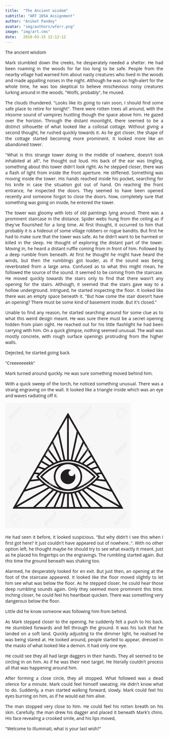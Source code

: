 ```yaml
---
title:  "The Ancient wisdom"
subtitle: "ART 105A Assignment"
author: "Aniket Pandey"
avatar: "img/authors/wferr.png"
image: "img/art.cms"
date:   2018-03-15 12:12:12
---
```

<style>
    body{
        text-align: justify;
        font-family: 'Open Sans',serif;
    }
</style>
<link href="https://afeld.github.io/emoji-css/emoji.css" rel="stylesheet">
<link rel="stylesheet" type="text/css" href="http://fonts.googleapis.com/css?family=Open+Sans">

The ancient wisdom

Mark stumbled down the creeks, he desperately needed a shelter. He had been roaming in the woods for far too long to be safe. People from the nearby village had warned him about nasty creatures who lived in the woods and made appalling noises in the night. Although he was on high-alert for the whole time, he was too skeptical to believe mischevious noisy creatures lurking around in the woods. "Wolfs, probably", he mused.  

The clouds thundered. "Looks like its going to rain soon, I should find some safe place to retire for tonight". There were rotten trees all around, with the irksome sound of vampires hustling though the space above him. He gazed over the horizon. Through the distant moonlight, there seemed to be a distinct silhouette of what looked like a collosal cottage. Without giving a second thought, he rushed quickly towards it. As he got closer, the shape of the cottage started becoming more prominent. It looked more like an abandoned tower.

"What is this strange tower doing in the middle of nowhere, doesn't look inhabited at all", he thought out loud. His back of the ear was tingling, something about this tower didn't look right. As he stepped closer, there was a flash of light from inside the front aperture. He stiffened. Something was moving inside the tower. His hands reached inside his pocket, searching for his knife in case the situation got out of hand. On reaching the front entrance, he inspected the doors. They seemed to have been opened recently and someone forgot to close the doors. Now, completely sure that something was going on inside, he entered the tower.

The tower was gloomy with lots of old paintings lying around. There was a prominent staircase in the distance. Spider webs hung from the ceiling as if they've flourished for a long time. At first thought, it occurred to him that probably it is a hideout of some village robbers or rogue bandits. But first he had to make sure that the tower was safe. As he didn't want to be harmed or killed in the sleep. He thought of exploring the distant part of the tower. Moving in, he heard a distant ruffle coming from in front of him. Followed by a deep rumble from beneath. At first he thought he might have heard the winds, but then the rumblings got louder, as if the sound was being reverbrated from a large area. Confused as to what this might mean, he followed the source of the sound. It seemed to be coming from the staircase. He moved quickly towards the stairs only to find that there wasn't any opening for the stairs. Although, it seemed that the stairs gave way to a hollow underground. Intrigued, he started inspecting the floor. It looked like there was an empty space beneath it. "But how come the stair doesn't have an opening? There must be some kind of basement inside. But it's closed."

Unable to find any reason, he started searching around for some clue as to what this weird design meant. He was sure there must be a secret opening hidden from plain sight. He reached out for his little flashlight he had been carrying with him. On a quick glimpse, nothing seemed unusual. The wall was mostly concrete, with rough surface openings protruding from the higher walls.

Dejected, he started going back.

"Creeeeeeekk"

Mark turned around quickly. He was sure something moved behind him.    

With a quick sweep of the torch, he noticed something unusual. There was a strang engraving on the wall. It looked like a triangle inside which was an eye and waves radiating off it.

<img src="img/illu.jpg" width="400px" height="400px">

He had seen it before, it looked suspicious. "But why didn't I see this when I first got here? It just couldn't have appeared out of nowhere..". With no other option left, he thought maybe he should try to see what exactly it meant. Just as he placed his fingertips on the engravings. The rumbling started again. But this time the ground beneath was shaking too.

Alarmed, he desperately looked for en exit. But just then, an opening at the foot of the staircase appeared. It looked like the floor moved slightly to let him see what was below the floor. As he stepped closer, he could hear those deep rumbling sounds again. Only they seemed more prominent this time. Inching closer, he could feel his heartbeat quicken. There was something very dangerous below the floor.

Little did he know someone was following him from behind.

As Mark stepped closer to the opening, he suddenly felt a push to his back. He stumbled forwards and fell through the ground. It was his luck that he landed on a soft land. Quickly adjusting to the dimmer light, he realised he was being stared at. He looked around, people started to appear, dressed in the masks of what looked like a demon. It had only one eye.

He could see they all had large daggers in their hands. They all seemed to be circling in on him. As if he was their next target. He literally couldn't process all that was happening around him.

After forming a close circle, they all stopped. What followed was a dead silence for a minute. Mark could feel himself sweating. He didn't know what to do. Suddenly, a man started walking forward, slowly. Mark could feel his eyes burning on him, as if he would eat him alive.

The man stopped very close to him. He could feel his rotten breath on his skin. Carefully, the man drew his dagger and placed it beneath Mark's chins.
His face revealing a crooked smile, and his lips moved,

"Welcome to Illuminati, what is your last wish?"
